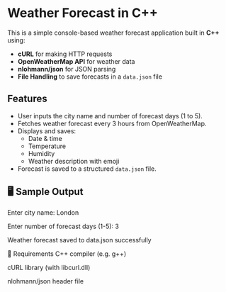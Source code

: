 ﻿# Weather Forecast in C++
 
This is a simple console-based weather forecast application built in **C++** using:

- **cURL** for making HTTP requests
- **OpenWeatherMap API** for weather data
- **nlohmann/json** for JSON parsing
- **File Handling** to save forecasts in a `data.json` file

##  Features

- User inputs the city name and number of forecast days (1 to 5).
- Fetches weather forecast every 3 hours from OpenWeatherMap.
- Displays and saves:
  - Date & time
  - Temperature
  - Humidity
  - Weather description with emoji 
- Forecast is saved to a structured `data.json` file.

## 🖥️ Sample Output

Enter city name: London

Enter number of forecast days (1-5): 3

Weather forecast saved to data.json successfully

🔧 Requirements
C++ compiler (e.g. g++)

cURL library (with libcurl.dll)

nlohmann/json header file


